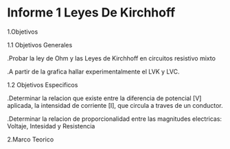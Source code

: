 # Informe 1 Leyes De Kirchhoff
1.Objetivos

1.1 Objetivos Generales
 
.Probar la ley de Ohm y las Leyes de Kirchhoff en circuitos resistivo mixto
  
.A partir de la grafica hallar experimentalmente el LVK y LVC.
  
1.2 Objetivos Especificos
 
.Determinar la relacion que existe entre la diferencia de potencial [V] aplicada,  la intensidad de corriente [I], que circula a traves de un conductor.
  
.Determinar la relacion de proporcionalidad entre las magnitudes electricas: Voltaje, Intesidad y Resistencia
  
2.Marco Teorico
 

